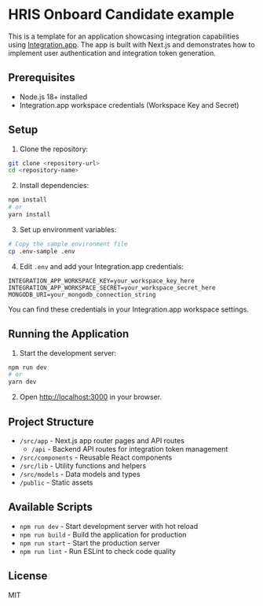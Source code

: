 # HRIS Onboard Candidate example

This is a template for an application showcasing integration capabilities using [Integration.app](https://integration.app). The app is built with Next.js and demonstrates how to implement user authentication and integration token generation.

## Prerequisites

- Node.js 18+ installed
- Integration.app workspace credentials (Workspace Key and Secret)

## Setup

1. Clone the repository:

```bash
git clone <repository-url>
cd <repository-name>
```

2. Install dependencies:

```bash
npm install
# or
yarn install
```

3. Set up environment variables:

```bash
# Copy the sample environment file
cp .env-sample .env
```

4. Edit `.env` and add your Integration.app credentials:

```env
INTEGRATION_APP_WORKSPACE_KEY=your_workspace_key_here
INTEGRATION_APP_WORKSPACE_SECRET=your_workspace_secret_here
MONGODB_URI=your_mongodb_connection_string
```

You can find these credentials in your Integration.app workspace settings.

## Running the Application

1. Start the development server:

```bash
npm run dev
# or
yarn dev
```

2. Open [http://localhost:3000](http://localhost:3000) in your browser.

## Project Structure

- `/src/app` - Next.js app router pages and API routes
  - `/api` - Backend API routes for integration token management
- `/src/components` - Reusable React components
- `/src/lib` - Utility functions and helpers
- `/src/models` - Data models and types
- `/public` - Static assets


## Available Scripts

- `npm run dev` - Start development server with hot reload
- `npm run build` - Build the application for production
- `npm run start` - Start the production server
- `npm run lint` - Run ESLint to check code quality

## License

MIT
